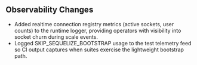 ## Observability Changes

- Added realtime connection registry metrics (active sockets, user counts) to the runtime logger, providing operators with visibility into socket churn during scale events.
- Logged SKIP_SEQUELIZE_BOOTSTRAP usage to the test telemetry feed so CI output captures when suites exercise the lightweight bootstrap path.
